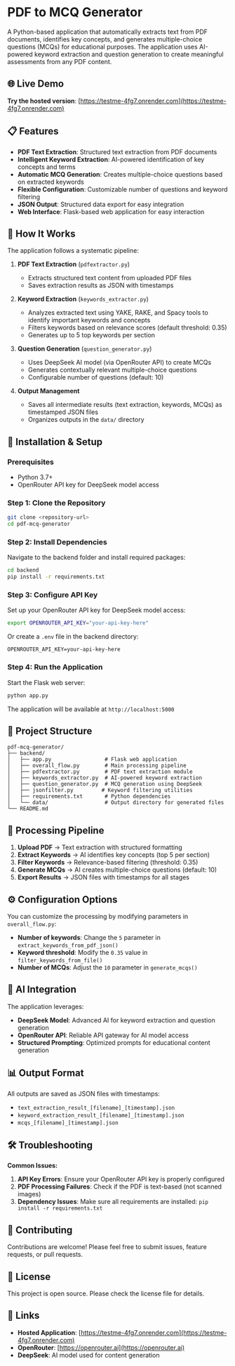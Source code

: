 # PDF to MCQ Generator

A Python-based application that automatically extracts text from PDF documents, identifies key concepts, and generates multiple-choice questions (MCQs) for educational purposes. The application uses AI-powered keyword extraction and question generation to create meaningful assessments from any PDF content.

## 🌐 Live Demo

**Try the hosted version**: [https://testme-4fg7.onrender.com](https://testme-4fg7.onrender.com)

## 📋 Features

- **PDF Text Extraction**: Structured text extraction from PDF documents
- **Intelligent Keyword Extraction**: AI-powered identification of key concepts and terms
- **Automatic MCQ Generation**: Creates multiple-choice questions based on extracted keywords
- **Flexible Configuration**: Customizable number of questions and keyword filtering
- **JSON Output**: Structured data export for easy integration
- **Web Interface**: Flask-based web application for easy interaction

## 🔧 How It Works

The application follows a systematic pipeline:

1. **PDF Text Extraction** (`pdfextractor.py`)
   - Extracts structured text content from uploaded PDF files
   - Saves extraction results as JSON with timestamps

2. **Keyword Extraction** (`keywords_extractor.py`)
   - Analyzes extracted text using YAKE, RAKE, and Spacy tools to identify important keywords and concepts
   - Filters keywords based on relevance scores (default threshold: 0.35)
   - Generates up to 5 top keywords per section

3. **Question Generation** (`question_generator.py`)
   - Uses DeepSeek AI model (via OpenRouter API) to create MCQs
   - Generates contextually relevant multiple-choice questions
   - Configurable number of questions (default: 10)

4. **Output Management**
   - Saves all intermediate results (text extraction, keywords, MCQs) as timestamped JSON files
   - Organizes outputs in the `data/` directory

## 🚀 Installation & Setup

### Prerequisites

- Python 3.7+
- OpenRouter API key for DeepSeek model access

### Step 1: Clone the Repository

```bash
git clone <repository-url>
cd pdf-mcq-generator
```

### Step 2: Install Dependencies

Navigate to the backend folder and install required packages:

```bash
cd backend
pip install -r requirements.txt
```

### Step 3: Configure API Key

Set up your OpenRouter API key for DeepSeek model access:

```bash
export OPENROUTER_API_KEY="your-api-key-here"
```

Or create a `.env` file in the backend directory:

```
OPENROUTER_API_KEY=your-api-key-here
```

### Step 4: Run the Application

Start the Flask web server:

```bash
python app.py
```

The application will be available at `http://localhost:5000`

## 📁 Project Structure

```
pdf-mcq-generator/
├── backend/
│   ├── app.py                 # Flask web application
│   ├── overall_flow.py        # Main processing pipeline
│   ├── pdfextractor.py        # PDF text extraction module
│   ├── keywords_extractor.py  # AI-powered keyword extraction
│   ├── question_generator.py  # MCQ generation using DeepSeek
│   ├── jsonfilter.py         # Keyword filtering utilities
│   ├── requirements.txt       # Python dependencies
│   └── data/                  # Output directory for generated files
└── README.md
```

## 🔄 Processing Pipeline

1. **Upload PDF** → Text extraction with structured formatting
2. **Extract Keywords** → AI identifies key concepts (top 5 per section)
3. **Filter Keywords** → Relevance-based filtering (threshold: 0.35)
4. **Generate MCQs** → AI creates multiple-choice questions (default: 10)
5. **Export Results** → JSON files with timestamps for all stages

## ⚙️ Configuration Options

You can customize the processing by modifying parameters in `overall_flow.py`:

- **Number of keywords**: Change the `5` parameter in `extract_keywords_from_pdf_json()`
- **Keyword threshold**: Modify the `0.35` value in `filter_keywords_from_file()`
- **Number of MCQs**: Adjust the `10` parameter in `generate_mcqs()`

## 🤖 AI Integration

The application leverages:
- **DeepSeek Model**: Advanced AI for keyword extraction and question generation
- **OpenRouter API**: Reliable API gateway for AI model access
- **Structured Prompting**: Optimized prompts for educational content generation

## 📊 Output Format

All outputs are saved as JSON files with timestamps:

- `text_extraction_result_[filename]_[timestamp].json`
- `keyword_extraction_result_[filename]_[timestamp].json`
- `mcqs_[filename]_[timestamp].json`

## 🛠️ Troubleshooting

**Common Issues:**

1. **API Key Errors**: Ensure your OpenRouter API key is properly configured
2. **PDF Processing Failures**: Check if the PDF is text-based (not scanned images)
3. **Dependency Issues**: Make sure all requirements are installed: `pip install -r requirements.txt`

## 🤝 Contributing

Contributions are welcome! Please feel free to submit issues, feature requests, or pull requests.

## 📝 License

This project is open source. Please check the license file for details.

## 🔗 Links

- **Hosted Application**: [https://testme-4fg7.onrender.com](https://testme-4fg7.onrender.com)
- **OpenRouter**: [https://openrouter.ai](https://openrouter.ai)
- **DeepSeek**: AI model used for content generation
